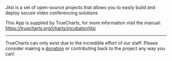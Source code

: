 Jitsi is a set of open-source projects that allows you to easily build and deploy secure video conferencing solutions

This App is supplied by TrueCharts, for more information visit the manual: https://truecharts.org/charts/incubator/jitsi

---

TrueCharts can only exist due to the incredible effort of our staff.
Please consider making a [donation](https://truecharts.org/docs/about/sponsor) or contributing back to the project any way you can!
